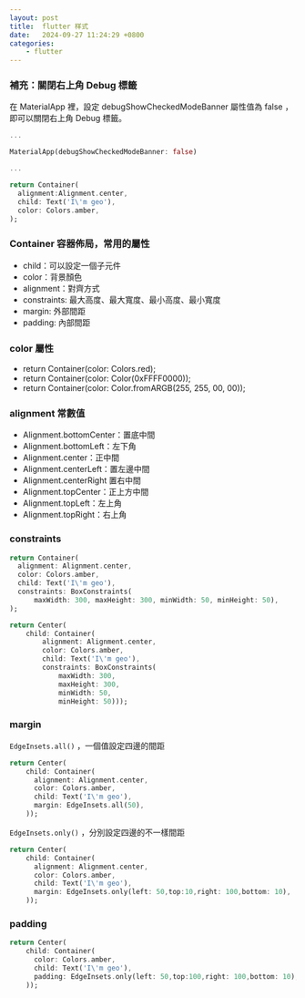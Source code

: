 ```yaml
---
layout: post
title:  flutter 样式
date:   2024-09-27 11:24:29 +0800
categories:
    - flutter
---
```


### 補充：關閉右上角 Debug 標籤

在 MaterialApp 裡，設定 debugShowCheckedModeBanner 屬性值為 false ，即可以關閉右上角 Debug 標籤。

```dart
...

MaterialApp(debugShowCheckedModeBanner: false)

...

```

```dart
return Container(
  alignment:Alignment.center,
  child: Text('I\'m geo'),
  color: Colors.amber,
);
```

### Container 容器佈局，常用的屬性

- child：可以設定一個子元件
- color：背景顏色
- alignment：對齊方式
- constraints: 最大高度、最大寬度、最小高度、最小寬度
- margin: 外部間距
- padding: 內部間距

### color 屬性

- return Container(color: Colors.red);
- return Container(color: Color(0xFFFF0000));
- return Container(color: Color.fromARGB(255, 255, 00, 00));

### alignment 常數值

- Alignment.bottomCenter：置底中間
- Alignment.bottomLeft：左下角
- Alignment.center：正中間
- Alignment.centerLeft：置左邊中間
- Alignment.centerRight 置右中間
- Alignment.topCenter：正上方中間
- Alignment.topLeft：左上角
- Alignment.topRight：右上角

### constraints

```dart
return Container(
  alignment: Alignment.center,
  color: Colors.amber,
  child: Text('I\'m geo'),
  constraints: BoxConstraints(
      maxWidth: 300, maxHeight: 300, minWidth: 50, minHeight: 50),
);
```

```dart
return Center(
    child: Container(
        alignment: Alignment.center,
        color: Colors.amber,
        child: Text('I\'m geo'),
        constraints: BoxConstraints(
            maxWidth: 300,
            maxHeight: 300,
            minWidth: 50,
            minHeight: 50)));
```

### margin

`EdgeInsets.all()` ，一個值設定四邊的間距

```dart
return Center(
    child: Container(
      alignment: Alignment.center,
      color: Colors.amber,
      child: Text('I\'m geo'),
      margin: EdgeInsets.all(50),
    ));
```

`EdgeInsets.only()` ，分別設定四邊的不一樣間距

```dart
return Center(
    child: Container(
      alignment: Alignment.center,
      color: Colors.amber,
      child: Text('I\'m geo'),
      margin: EdgeInsets.only(left: 50,top:10,right: 100,bottom: 10),
    ));
```

### padding

```dart
return Center(
    child: Container(
      color: Colors.amber,
      child: Text('I\'m geo'),
      padding: EdgeInsets.only(left: 50,top:100,right: 100,bottom: 10),
    ));
```